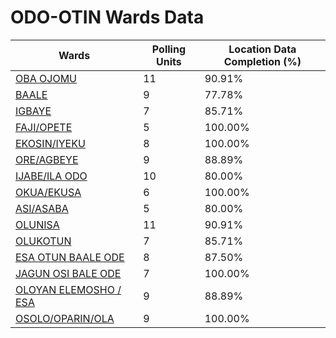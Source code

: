 
# ODO-OTIN Wards Data

| Wards | Polling Units | Location Data Completion (%) |
| ---- | ----- | ------- |
| [OBA OJOMU](./wards/17961-oba-ojomu) | 11 | 90.91% |
| [BAALE](./wards/17962-baale) | 9 | 77.78% |
| [IGBAYE](./wards/17963-igbaye) | 7 | 85.71% |
| [FAJI/OPETE](./wards/17964-faji/opete) | 5 | 100.00% |
| [EKOSIN/IYEKU](./wards/17965-ekosin/iyeku) | 8 | 100.00% |
| [ORE/AGBEYE](./wards/17966-ore/agbeye) | 9 | 88.89% |
| [IJABE/ILA ODO](./wards/17967-ijabe/ila-odo) | 10 | 80.00% |
| [OKUA/EKUSA](./wards/17968-okua/ekusa) | 6 | 100.00% |
| [ASI/ASABA](./wards/17969-asi/asaba) | 5 | 80.00% |
| [OLUNISA](./wards/17970-olunisa) | 11 | 90.91% |
| [OLUKOTUN](./wards/17971-olukotun) | 7 | 85.71% |
| [ESA OTUN BAALE ODE](./wards/17972-esa-otun-baale-ode) | 8 | 87.50% |
| [JAGUN OSI BALE ODE](./wards/17973-jagun-osi-bale-ode) | 7 | 100.00% |
| [OLOYAN ELEMOSHO / ESA](./wards/17974-oloyan-elemosho-/-esa) | 9 | 88.89% |
| [OSOLO/OPARIN/OLA](./wards/17975-osolo/oparin/ola) | 9 | 100.00% |




